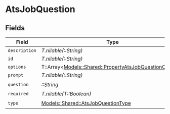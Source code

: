 # AtsJobQuestion


## Fields

| Field                                                                                                           | Type                                                                                                            | Required                                                                                                        | Description                                                                                                     |
| --------------------------------------------------------------------------------------------------------------- | --------------------------------------------------------------------------------------------------------------- | --------------------------------------------------------------------------------------------------------------- | --------------------------------------------------------------------------------------------------------------- |
| `description`                                                                                                   | *T.nilable(::String)*                                                                                           | :heavy_minus_sign:                                                                                              | N/A                                                                                                             |
| `id`                                                                                                            | *T.nilable(::String)*                                                                                           | :heavy_minus_sign:                                                                                              | N/A                                                                                                             |
| `options`                                                                                                       | T::Array<[Models::Shared::PropertyAtsJobQuestionOptions](../../models/shared/propertyatsjobquestionoptions.md)> | :heavy_minus_sign:                                                                                              | N/A                                                                                                             |
| `prompt`                                                                                                        | *T.nilable(::String)*                                                                                           | :heavy_minus_sign:                                                                                              | N/A                                                                                                             |
| `question`                                                                                                      | *::String*                                                                                                      | :heavy_check_mark:                                                                                              | N/A                                                                                                             |
| `required`                                                                                                      | *T.nilable(T::Boolean)*                                                                                         | :heavy_minus_sign:                                                                                              | N/A                                                                                                             |
| `type`                                                                                                          | [Models::Shared::AtsJobQuestionType](../../models/shared/atsjobquestiontype.md)                                 | :heavy_check_mark:                                                                                              | N/A                                                                                                             |